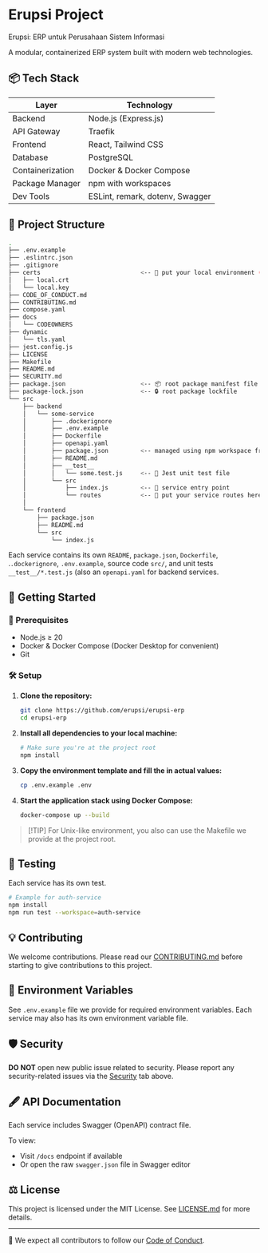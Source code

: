 # Erupsi Project

Erupsi: ERP untuk Perusahaan Sistem Informasi

A modular, containerized ERP system built with modern web technologies.

## 📦 Tech Stack

| Layer        | Technology         |
|--------------|--------------------|
| Backend      | Node.js (Express.js) |
| API Gateway  | Traefik |
| Frontend     | React, Tailwind CSS |
| Database     | PostgreSQL         |
| Containerization | Docker & Docker Compose |
| Package Manager | npm with workspaces |
| Dev Tools    | ESLint, remark, dotenv, Swagger |

## 📁 Project Structure

```bash
.
├── .env.example
├── .eslintrc.json
├── .gitignore
├── certs                            <-- 🔑 put your local environment (self-signed) certs here
│   ├── local.crt
│   └── local.key
├── CODE_OF_CONDUCT.md
├── CONTRIBUTING.md
├── compose.yaml
├── docs
│   └── CODEOWNERS
├── dynamic
│   └── tls.yaml
├── jest.config.js
├── LICENSE
├── Makefile
├── README.md
├── SECURITY.md
├── package.json                     <-- 📦 root package manifest file
├── package-lock.json                <-- 🔒 root package lockfile
└── src
    ├── backend
    │   └── some-service
    │       ├── .dockerignore
    │       ├── .env.example
    │       ├── Dockerfile
    │       ├── openapi.yaml
    │       ├── package.json         <-- managed using npm workspace from project root
    │       ├── README.md
    │       ├── __test__
    │       │   └── some.test.js     <-- 🧪 Jest unit test file
    │       └── src
    │           ├── index.js         <-- 🚪 service entry point
    │           └── routes           <-- 🚩 put your service routes here
    │           
    └── frontend
        ├── package.json
        ├── README.md
        └── src
            └── index.js
```

Each service contains its own `README`, `package.json`, `Dockerfile`, .`.dockerignore`, `.env.example`, source code `src/`, and unit tests `__test__/*.test.js` (also an `openapi.yaml` for backend services.

## 🚀 Getting Started

### 🔧 Prerequisites

* Node.js ≥ 20
* Docker & Docker Compose (Docker Desktop for convenient)
* Git

### 🛠️ Setup

1. **Clone the repository:**

   ```bash
   git clone https://github.com/erupsi/erupsi-erp
   cd erupsi-erp
   ```

2. **Install all dependencies to your local machine:**

   ```bash
   # Make sure you're at the project root
   npm install
   ```

3. **Copy the environment template and fill the in actual values:**

   ```bash
   cp .env.example .env
   ```

4. **Start the application stack using Docker Compose:**

   ```bash
   docker-compose up --build
   ```

> \[!TIP]
> For Unix-like environment, you also can use the Makefile we provide at the project root.

## 🧪 Testing

Each service has its own test.

```bash
# Example for auth-service
npm install
npm run test --workspace=auth-service
```

## 💡 Contributing

We welcome contributions. Please read our [CONTRIBUTING.md](CONTRIBUTING.md) before starting to give contributions to this project.

## 📜 Environment Variables

See `.env.example` file we provide for required environment variables. Each service may also has its own environment variable file.

## 🛡️ Security

**DO NOT** open new public issue related to security. Please report any security-related issues via the [Security](https://github.com/erupsi/erupsi-erp/security) tab above.

## 🖋️ API Documentation

Each service includes Swagger (OpenAPI) contract file.

To view:

* Visit `/docs` endpoint if available
* Or open the raw `swagger.json` file in Swagger editor

## ⚖️ License

This project is licensed under the MIT License. See [LICENSE.md](LICENSE.md) for more details.

***

🤝 We expect all contributors to follow our [Code of Conduct](CODE_OF_CONDUCT.md).
